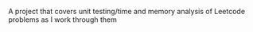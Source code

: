A project that covers unit testing/time and memory analysis of Leetcode problems as I work through them
